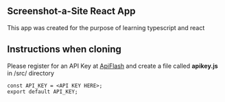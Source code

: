## Screenshot-a-Site React App

This app was created for the purpose of learning typescript and react

## Instructions when cloning

  Please register for an API Key at [ApiFlash](https://apiflash.com/) and create a file called **apikey.js** in /src/ directory
```
const API_KEY = <API KEY HERE>;
export default API_KEY;
```
